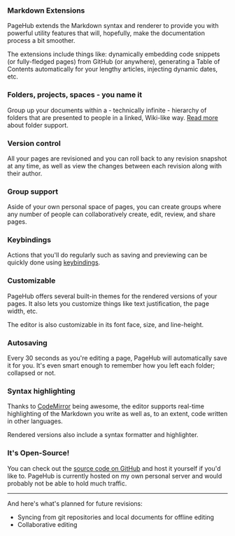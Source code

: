 ### Markdown Extensions

PageHub extends the Markdown syntax and renderer to provide you
with powerful utility features that will, hopefully, make the
documentation process a bit smoother.

The extensions include things like: dynamically embedding code snippets
(or fully-fledged pages) from GitHub (or anywhere), generating a
Table of Contents automatically for your lengthy articles,
injecting dynamic dates, etc.

### Folders, projects, spaces - you name it

Group up your documents within a - technically infinite -
hierarchy of folders that are presented to people in a
linked, Wiki-like way. [Read more](http://pagehub.org/pagehub/features/folders)
about folder support.

### Version control

All your pages are revisioned and you can roll back to any
revision snapshot at any time, as well as view the changes
between each revision along with their author.

### Group support

Aside of your own personal space of pages, you can create
groups where any number of people can collaboratively create,
edit, review, and share pages.

### Keybindings

Actions that you'll do regularly such as saving and
previewing can be quickly done using
[keybindings](http://www.pagehub.org/pagehub/keybindings).

### Customizable

PageHub offers several built-in themes for the rendered
versions of your pages. It also lets you customize things
like text justification, the page width, etc.

The editor is also customizable in its font face,
size, and line-height.

### Autosaving

Every 30 seconds as you're editing a page, PageHub will
automatically save it for you. It's even smart enough to
remember how you left each folder; collapsed or not.

### **Syntax highlighting**

Thanks to [CodeMirror](http://codemirror.net) being awesome,
the editor supports real-time highlighting of the Markdown you
write as well as, to an extent, code written in other languages.

Rendered versions also include a syntax formatter and highlighter.

### It's Open-Source!

You can check out the [source code on GitHub](https://github.com/amireh/pagehub)
and host it yourself if you'd like to. PageHub is currently
hosted on my own personal server and would probably not be
able to hold much traffic.

*****

And here's what's planned for future revisions:

  * Syncing from git repositories and local documents for offline editing
  * Collaborative editing
